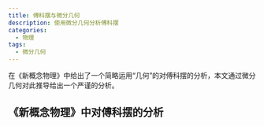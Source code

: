 ```yaml
---
title: 傅科摆与微分几何
description: 使用微分几何分析傅科摆
categories:
  - 物理
tags:
  - 微分几何
---
```


在《新概念物理》中给出了一个简略运用“几何”的对傅科摆的分析，本文通过微分几何对此推导给出一个严谨的分析。

<!-- more -->

## 《新概念物理》中对傅科摆的分析


